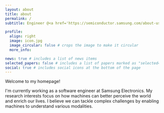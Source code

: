 ```yaml
---
layout: about
title: about
permalink: /
subtitle: Engineer @<a href='https://semiconductor.samsung.com/about-us/business-area/system-lsi/'>Samsung Electronics, System LSI</a>.

profile:
  align: right
  image: icon.jpg
  image_circular: false # crops the image to make it circular
  more_info:

news: true # includes a list of news items
selected_papers: false # includes a list of papers marked as "selected={true}"
social: true # includes social icons at the bottom of the page
---
```


Welcome to my homepage!  

I'm currently working as a software engineer at Samsung Electronics. My research interests focus on how machines can better perceive the world and enrich our lives. I believe we can tackle complex challenges by enabling machines to understand various modalities.
